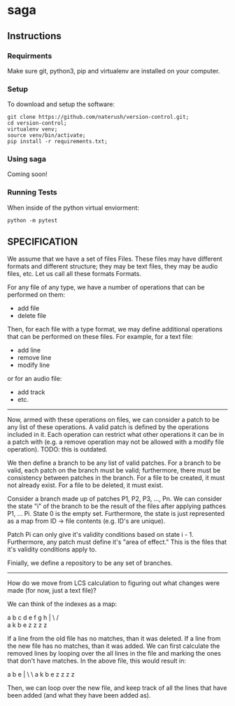 # saga

## Instructions

### Requirments

Make sure git, python3, pip and virtualenv are installed on your computer. 

### Setup

To download and setup the software:

~~~~
git clone https://github.com/naterush/version-control.git;
cd version-control;
virtualenv venv;
source venv/bin/activate;
pip install -r requirements.txt;
~~~~

### Using saga

Coming soon!

### Running Tests

When inside of the python virtual enviorment:
~~~~
python -m pytest
~~~~


## SPECIFICATION

We assume that we have a set of files Files. These files may have different formats and different structure; they may be text files, they may be audio files, etc. Let us call all these formats Formats.

For any file of any type, we have a number of operations that can be performed on them:
- add file
- delete file

Then, for each file with a type format, we may define additional operations that can be performed on these files. For example, for a text file:
- add line
- remove line
- modify line

or for an audio file:
- add track
- etc.

------

Now, armed with these operations on files, we can consider a patch to be any list of these operations. A valid patch is defined by the operations included in it. Each operation can restrict what other operations it can be in a patch with (e.g. a remove operation may not be allowed with a modify file operation). TODO: this is outdated.

We then define a branch to be any list of valid patches. For a branch to be valid, each patch on the branch must be valid; furthermore, there must be consistency between patches in the branch. For a file to be created, it must not already exist. For a file to be deleted, it must exist. 

Consider a branch made up of patches P1, P2, P3, ..., Pn. We can consider the state "i" of the branch to be the result of the files after applying pathces P1, ... Pi. State 0 is the empty set. Furthermore, the state is just represented as a map from ID -> file contents (e.g. ID's are unique).

Patch Pi can only give it's validity conditions based on state i - 1. Furthermore, any patch must define it's "area of effect." This is the files that it's validity conditions apply to.

Finially, we define a repository to be any set of branches.


-------

How do we move from LCS calculation to figuring out what changes were made (for now, just a text file)?

We can think of the indexes as a map:

a b c d e f g h
|  \   /      
a k b e z z z z

If a line from the old file has no matches, than it was deleted. If a line from the new file has no matches, than it was added. We can first calculate the removed lines by looping over the all lines in the file and marking the ones that don't have matches. In the above file, this would result in:

a b e
|  \ \ 
a k b e z z z z 

Then, we can loop over the new file, and keep track of all the lines that have been added (and what they have been added as).